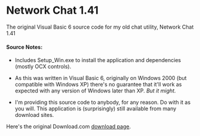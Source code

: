 Network Chat 1.41
=================

The original Visual Basic 6 source code for my old chat utility, Network Chat 1.41

#### Source Notes:

* Includes Setup_Win.exe to install the application and dependencies (mostly OCX controls). 

* As this was written in Visual Basic 6, originally on Windows 2000 (but compatible with Windows XP) 
there's no guarantee that it'll work as expected with any version of Windows later than XP. *But it might.*

* I'm providing this source code to anybody, for any reason. Do with it as you will. This application is 
(surprisingly) still available from many download sites. 

Here's the original Download.com [download page](http://download.cnet.com/Network-Chat/3000-2085_4-10326659.html).